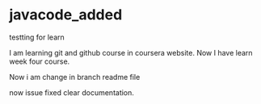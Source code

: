 # javacode_added
testting for learn 

I am learning git and github course in coursera website.
Now I  have learn week four course.

Now i am change in branch readme file


now issue fixed clear documentation.
